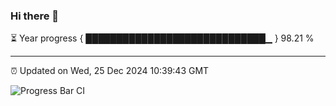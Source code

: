 ### Hi there 👋

⏳ Year progress { █████████████████████████████▁ } 98.21 %

---

⏰ Updated on Wed, 25 Dec 2024 10:39:43 GMT

![Progress Bar CI](https://github.com/IshwaranRudhara/GIT-ACTION/workflows/Progress%20Bar%20CI/badge.svg)
